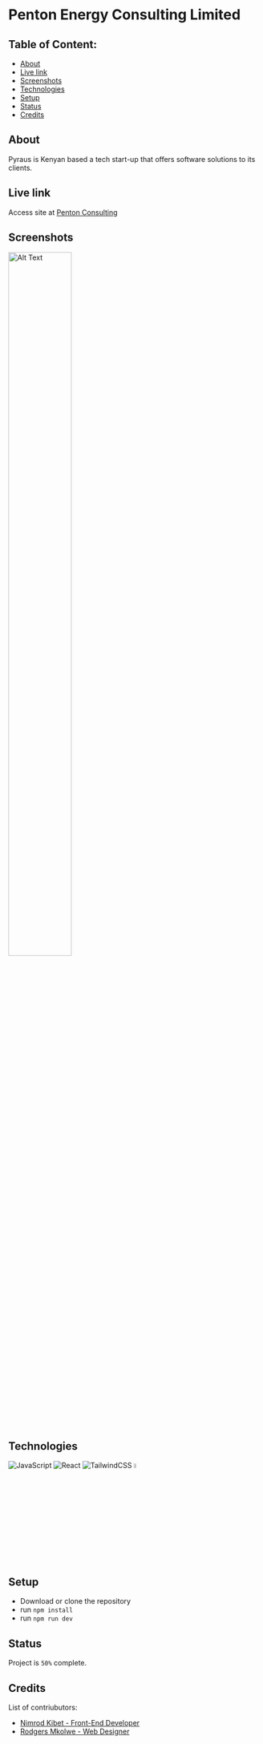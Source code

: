 # Penton Energy Consulting Limited

## Table of Content:

- [About](#about)
- [Live link](#about)
- [Screenshots](#screenshots)
- [Technologies](#technologies)
- [Setup](#setup)
- [Status](#status)
- [Credits](#credits)


## About

Pyraus is Kenyan based a tech start-up that offers software solutions to its clients.

## Live link

Access site at [Penton Consulting](https://penton-consulting.vercel.app/)

## Screenshots

<img src="https://drive.google.com/uc?export=view&id=1V1BHVIXyzrdrVM_PE8PF7Sqj79uzl4Cw" alt="Alt Text" width="50%" height="60%">


<!-- <img src="https://drive.google.com/uc?export=view&id=1ZFtUmyeG6tjo0LhGp4CnzRWAq7KG_01Q" alt="Alt Text" width="45%" height="50%">  <img src="https://drive.google.com/uc?export=view&id=1vycbBTt3Evs6d0UwBhcoN93jN1JlwNf6" alt="Alt Text" width="45%" height="50%">

<img src="https://drive.google.com/uc?export=view&id=1pDRtla2L05MU1vw_-BYiFWj0VGCLKwr3" alt="Alt Text" width="45%" height="50%">  <img src="https://drive.google.com/uc?export=view&id=1_GRBBMVueIWACb1b8lwnPILs0z0ySJ2Z" alt="Alt Text" width="45%" height="50%">

-->



## Technologies
 ![JavaScript](https://img.shields.io/badge/javascript-%23323330.svg?style=for-the-badge&logo=javascript&logoColor=%23F7DF1E)  ![React](https://img.shields.io/badge/react-%2320232a.svg?style=for-the-badge&logo=react&logoColor=%2361DAFB) ![TailwindCSS](https://img.shields.io/badge/tailwindcss-%2338B2AC.svg?style=for-the-badge&logo=tailwind-css&logoColor=white)  <img src="https://upload.wikimedia.org/wikipedia/commons/thumb/2/29/TypeScript_Logo_%28Blue%29.svg/2560px-TypeScript_Logo_%28Blue%29.svg.png" alt="Alt Text" width="10%" height="5%">  

## Setup
- Download or clone the repository
- run `npm install`
- run `npm run dev`


## Status

 Project is  `50%` complete.

## Credits
List of contriubutors:
- [Nimrod Kibet - Front-End Developer](kibetnimrod.com)
- [Rodgers Mkolwe - Web Designer](https://dribbble.com/mkolwey)
























